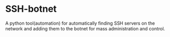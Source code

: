 # SSH-botnet
A python tool(automation) for automatically finding SSH servers on the network and adding them to the botnet for mass administration and control.
